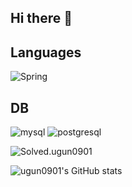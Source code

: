 ## Hi there 👋

## Languages
![Spring](https://img.shields.io/badge/Spring-6DB33F.svg?&style=for-the-badge&logo=Spring&logoColor=white)

## DB
![mysql](https://img.shields.io/badge/mysql-#4479A1.svg?&style=for-the-badge&logo=mysql&logoColor=white)
![postgresql](https://img.shields.io/badge/postgresql-#4169E1.svg?&style=for-the-badge&logo=postgresql&logoColor=white)

![Solved.ugun0901](http://mazassumnida.wtf/api/v2/generate_badge?boj=ugun0901)

![ugun0901's GitHub stats](https://github-readme-stats.vercel.app/api?username=K-Junyyy&show_icons=true&theme=dark)   
<!--
**ugun0901/ugun0901** is a ✨ _special_ ✨ repository because its `README.md` (this file) appears on your GitHub profile.
spring
Here are some ideas to get you started:
![로고명](https://img.shields.io/badge/로고명-원하는색상코드.svg?&style=for-the-badge&logo=로고명&logoColor=로고색상)
출처: https://soo-vely-dev.tistory.com/159 [soo_vely의 개발로그:티스토리]
- 🔭 I’m currently working on ...
- 🌱 I’m currently learning ...
- 👯 I’m looking to collaborate on ...
- 🤔 I’m looking for help with ...
- 💬 Ask me about ...
- 📫 How to reach me: ...
- 😄 Pronouns: ...
<img width="853" height="781" alt="img1 daumcdn" src="https://github.com/user-attachments/assets/dbb9bdd9-1937-4b5f-b78e-5a8a711e8781" />
- ⚡ Fun fact: ...
-->
